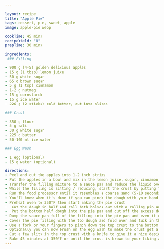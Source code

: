 ```yaml
---

layout: recipe
title: "Apple Pie"
tags: dessert, pie, sweet, apple
image: apple-pie.webp

cookTime: 45 mins
recipeYield: "8"
prepTime: 30 mins

ingredients:
 ### Filling

- 900 g (4-5) golden delicious apples
- 15 g (1 tbsp) lemon juice
- 50 g white sugar
- 65 g brown sugar
- 5 g (1 tsp) cinnamon
- 1-2 g nutmeg
- 15 g cornstarch
- 15 g ice water
- 226 g (2 sticks) cold butter, cut into slices

### Crust

- 350 g flour
- 5 g salt
- 30 g white sugar
- 225 g butter
- 50-100 ml ice water

### Egg Wash

- 1 egg (optional)
- 15 g water (optional)

directions:
- Peel and cut the apples into 1-2 inch strips
- Put the apples in a bowl and mix in the lemon juice, sugar, cinnamon, nutmeg, and cornstarch and let it sit for 15 mins to release water
- Transfer the filling mixture to a sauce pan and reduce the liquid over medium to low heat for around 15 mins, stirring regularly, then turn off the gas
- While the filling is sitting / reducing, start the crust by putting the flour, salt, sugar, and pieces of butter in a food processor
- Run the food processor until it resembles a coarse sand (5-10 seconds) then start dripping in the ice water until the mixture starts to chunk together
- You'll know when it's done if you can pinch the dough with your hand and it sticks together
- Preheat oven to 350°F then start making the pie crust
-  Cut the dough in half and roll both halves out with a rolling pin until they are big enough to cover your pie pan (around 9 inch diameter)
-  Put the bottom half dough into the pie pan and cut off the excess dough with a knife
- Dump the sauce pan full of the filling into the pie pan and even it out
- Cover the pie filling with the top dough and fold over and tuck in the excess crust
- Use a fork or your fingers to pinch down the top crust to the bottom crust so you don't have air gaps
- Optionally you can now brush on the egg wash to make the crust get a shiny golden brown color when it cooks
- Cut a few slits in the top crust with a knife to give it a nice design and allow for air to release
- Bake 45 minutes at 350°F or until the crust is brown to your liking and the apples are bubbling inside
---
```

